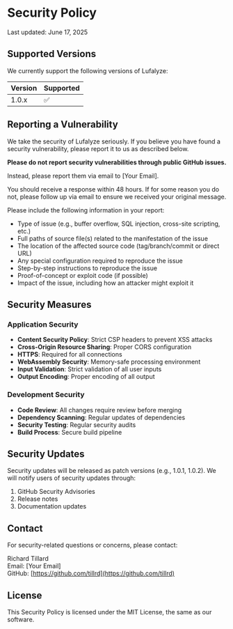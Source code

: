 # Security Policy

Last updated: June 17, 2025

## Supported Versions

We currently support the following versions of Lufalyze:

| Version | Supported          |
| ------- | ------------------ |
| 1.0.x   | :white_check_mark: |

## Reporting a Vulnerability

We take the security of Lufalyze seriously. If you believe you have found a security vulnerability, please report it to us as described below.

**Please do not report security vulnerabilities through public GitHub issues.**

Instead, please report them via email to [Your Email].

You should receive a response within 48 hours. If for some reason you do not, please follow up via email to ensure we received your original message.

Please include the following information in your report:
- Type of issue (e.g., buffer overflow, SQL injection, cross-site scripting, etc.)
- Full paths of source file(s) related to the manifestation of the issue
- The location of the affected source code (tag/branch/commit or direct URL)
- Any special configuration required to reproduce the issue
- Step-by-step instructions to reproduce the issue
- Proof-of-concept or exploit code (if possible)
- Impact of the issue, including how an attacker might exploit it

## Security Measures

### Application Security

- **Content Security Policy**: Strict CSP headers to prevent XSS attacks
- **Cross-Origin Resource Sharing**: Proper CORS configuration
- **HTTPS**: Required for all connections
- **WebAssembly Security**: Memory-safe processing environment
- **Input Validation**: Strict validation of all user inputs
- **Output Encoding**: Proper encoding of all output

### Development Security

- **Code Review**: All changes require review before merging
- **Dependency Scanning**: Regular updates of dependencies
- **Security Testing**: Regular security audits
- **Build Process**: Secure build pipeline

## Security Updates

Security updates will be released as patch versions (e.g., 1.0.1, 1.0.2). We will notify users of security updates through:

1. GitHub Security Advisories
2. Release notes
3. Documentation updates

## Contact

For security-related questions or concerns, please contact:

Richard Tillard  
Email: [Your Email]  
GitHub: [https://github.com/tillrd](https://github.com/tillrd)

## License

This Security Policy is licensed under the MIT License, the same as our software. 